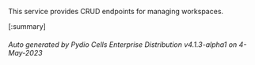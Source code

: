 






This service provides CRUD endpoints for managing workspaces.

[:summary]

###### Auto generated by Pydio Cells Enterprise Distribution v4.1.3-alpha1 on 4-May-2023
